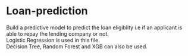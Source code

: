 # Loan-prediction

Build a predictive model to predict the loan eligiblity i.e if an applicant is able to repay the lending company or not.<br>
Logistic Regression is used in this file. <br>
Decision Tree, Random Forest and XGB can also be used.

